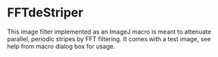 # FFTdeStriper
This image filter implemented as an ImageJ macro is meant to attenuate parallel, periodic stripes by FFT filtering. 
It comes with a test image, see help from macro dialog box for usage.
